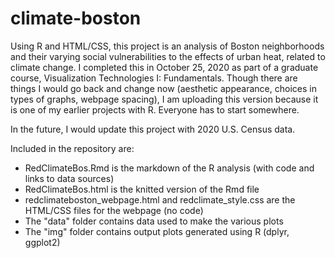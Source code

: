 # climate-boston

Using R and HTML/CSS, this project is an analysis of Boston neighborhoods and their varying social vulnerabilities to the effects of urban heat, related to climate change. I completed this in October 25, 2020 as part of a graduate course, Visualization Technologies I: Fundamentals. Though there are things I would go back and change now (aesthetic appearance, choices in types of graphs, webpage spacing), I am uploading this version because it is one of my earlier projects with R. Everyone has to start somewhere. 

In the future, I would update this project with 2020 U.S. Census data.

Included in the repository are:
* RedClimateBos.Rmd is the markdown of the R analysis (with code and links to data sources)
* RedClimateBos.html is the knitted version of the Rmd file
* redclimateboston_webpage.html and redclimate_style.css are the HTML/CSS files for the webpage (no code)
* The "data" folder contains data used to make the various plots
* The "img" folder contains output plots generated using R (dplyr, ggplot2)
